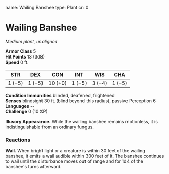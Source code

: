 name: Wailing Banshee
type: Plant
cr: 0

# Wailing Banshee 
_Medium plant, unaligned_

**Armor Class** 5    
**Hit Points** 13 (3d8)    
**Speed** 0 ft. 

| STR     | DEX     | CON     | INT     | WIS     | CHA     |
|---------|---------|---------|---------|---------|---------|
| 1 (−5) | 1 (−5) | 10 (+0) | 1 (−5) | 3 (−4) | 1 (−5) |
   
**Condition Immunities** blinded, deafened, frightened    
**Senses** blindsight 30 ft. (blind beyond this radius), passive Perception 6    
**Languages** --    
**Challenge** 0 (10 XP) 

**Illusory Appearance.** While the wailing banshee remains motionless, it is indistinguishable from an ordinary fungus.    

### Reactions 
**Wail.** When bright light or a creature is within 30 feet of the wailing banshee, it emits a wail audible within 300 feet of it. The banshee continues to wail until the disturbance moves out of range and for 1d4 of the banshee's turns afterward.
